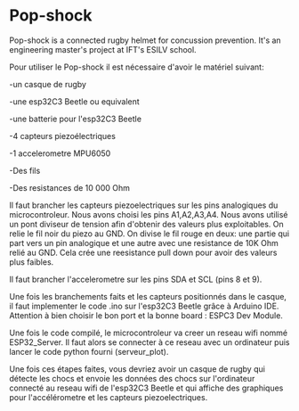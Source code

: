 # Pop-shock
Pop-shock is a connected rugby helmet for concussion prevention. It's an engineering master's project at IFT's ESILV school.

Pour utiliser le Pop-shock il est nécessaire d'avoir le matériel suivant:

-un casque de rugby

-une esp32C3 Beetle ou equivalent

-une batterie pour l'esp32C3 Beetle	

-4 capteurs piezoélectriques	

-1 accelerometre MPU6050	

-Des fils	

-Des resistances de 10 000 Ohm

Il faut brancher les capteurs piezoelectriques sur les pins analogiques du microcontroleur. Nous avons choisi les pins A1,A2,A3,A4.
Nous avons utilisé un pont diviseur de tension afin d'obtenir des valeurs plus exploitables.
On relie le fil noir du piezo au GND. On divise le fil rouge en deux: une partie qui part vers un pin analogique et une autre avec une resistance de 10K Ohm relié au GND. Cela crée une reesistance pull down pour avoir des valeurs plus faibles.

Il faut brancher l'accelerometre sur les pins SDA et SCL (pins 8 et 9).

Une fois les branchements faits et les capteurs positionnés dans le casque, il faut implementer le code .ino sur l'esp32C3 Beetle grâce à Arduino IDE. Attention à bien choisir le bon port et la bonne board : ESPC3 Dev Module.

Une fois le code compilé, le microcontroleur va creer un reseau wifi nommé ESP32_Server. Il faut alors se connecter à ce reseau avec un ordinateur puis lancer le code python fourni (serveur_plot).

Une fois ces étapes faites, vous devriez avoir un casque de rugby qui détecte les chocs et envoie les données des chocs sur l'ordinateur connecté au reseau wifi de l'esp32C3 Beetle et qui affiche des graphiques pour l'accélérometre et les capteurs piezoelectriques.
